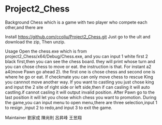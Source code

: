 # Project2_Chess
Background
Chess which is a game with two player who compete each other,and there are 

Install
https://github.com/ccoliu/Project2_Chess.git
Just go to the ult and download the zip,
Then unzip.

Usage
Open the chess.exe which is from project2_Chess/x64/Debug/Chess.exe,
and you can input 1 white first 2 black first,then you can see the chess board.
they will print whose turn and you can chose chess to move or eat.
the instruction is that.
For instant a2 a4(move Pawn go ahead 2).
the first one is chose chess and second one is where he go or eat.
If checkmate you can only move chess to rescue King you cannnot move another way.
If you want to castling you just chose king and input the 2 site of right side or left side,then if can casling it will auto castling.if cannot casling it will output invalid position.
After Pawn go to the last position it will let you chose which chess you want to promotion.
During the game,you can input menu to open menu,there are three selection,input 1 to resign ,input 2 to redo,and input 3 to exit the game.

Maintainer
劉家成 陳尚則 呂昇峰 王昱翔
